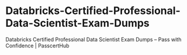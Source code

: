 # Databricks-Certified-Professional-Data-Scientist-Exam-Dumps
Databricks Certified Professional Data Scientist Exam Dumps – Pass with Confidence | PasscertHub
